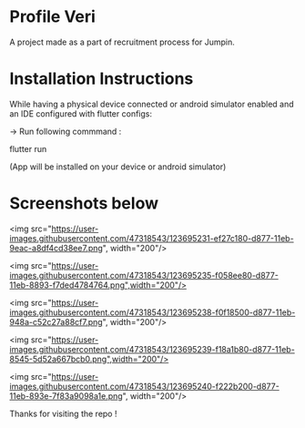 # Profile Veri

A project made as a part of recruitment process for Jumpin.

# Installation Instructions

While having a physical device connected or android simulator enabled and an IDE configured with flutter configs:

-> Run following commmand :

flutter run

(App will be installed on your device or android simulator)

# Screenshots below

<img src="https://user-images.githubusercontent.com/47318543/123695231-ef27c180-d877-11eb-9eac-a8df4cd38ee7.png", width="200"/>

<img src="https://user-images.githubusercontent.com/47318543/123695235-f058ee80-d877-11eb-8893-f7ded4784764.png",width="200"/>

<img src="https://user-images.githubusercontent.com/47318543/123695238-f0f18500-d877-11eb-948a-c52c27a88cf7.png", width="200"/>

<img src="https://user-images.githubusercontent.com/47318543/123695239-f18a1b80-d877-11eb-8545-5d52a667bcb0.png",width="200"/>

<img src="https://user-images.githubusercontent.com/47318543/123695240-f222b200-d877-11eb-893e-7f83a9098a1e.png", width="200"/>

Thanks for visiting the repo !

